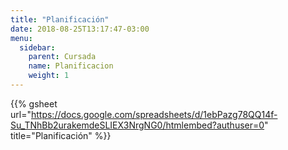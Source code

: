 ```yaml
---
title: "Planificación"
date: 2018-08-25T13:17:47-03:00
menu:
  sidebar:
    parent: Cursada
    name: Planificacion
    weight: 1
---
```


{{% gsheet 
  url="https://docs.google.com/spreadsheets/d/1ebPazg78QQ14f-Su_TNhBb2urakemdeSLIEX3NrgNG0/htmlembed?authuser=0" 
  title="Planificación"
%}}
